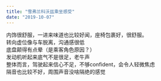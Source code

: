 ```yaml
---
title: "雪弗兰科沃兹乘坐感受"
date: "2019-10-07"
---
```


内饰很舒服，一进来味道也比较好闻，座椅包裹好，很舒服。  
转向虚位像与车脱离，沟通感很低  
底盘颠得有点晕（是乘客角色原因？）  
发动机听起来底气不是很足，老牛声  
整体而言，驾驶起来信心不足，不够confident，会令人轻微焦虑  
隔音也比较不好，周围声音没啥隔绝的感觉
